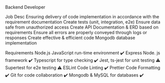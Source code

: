 Backend Developer

Job Desc
Ensuring delivery of code implementation in accordance with the requirement documentation
Create tests (unit, integration, e2e)
Ensure data safe from unauthorized access
Create API Documentation & ERD based on requirements
Ensure all errors are properly conveyed through logs or responses
Create effective & efficient code
Mongodb database implementation

Requirements
Node.js JavaScript run-time environment ✔️
Express Node. js framework ✔️
Typescript for type checking ✔️
Jest, ts-jest for unit testing ⚠️
Supertest for e2e testing ⚠️
ESLint Code Linting ✔️
Prettier Code Formatting ✔️
Git for code collaboration ✔️
Mongodb & MySQL for databases ✔️
